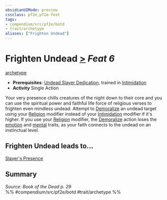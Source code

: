 ```yaml
---
obsidianUIMode: preview
cssclass: pf2e,pf2e-feat
tags:
- compendium/src/pf2e/botd
- trait/archetype
aliases: ["Frighten Undead"]
---
```

# Frighten Undead  [>](../../rules/core-rulebook/chapter-9-playing-the-game.md#Actions "Single Action") *Feat 6*  
[archetype](../../rules/traits/archetype.md)  

- **Prerequisites**: [Undead Slayer Dedication](undead-slayer-dedication-botd.md), trained in [Intimidation](../skills.md#Intimidation)
- **Activity** Single Action

Your very presence chills creatures of the night down to their core and you can use the spiritual power and faithful life force of religious verses to frighten even mindless undead. Attempt to [Demoralize](../../rules/actions/demoralize.md) an undead target using your [Religion](../skills.md#Religion) modifier instead of your [Intimidation](../skills.md#Intimidation) modifier if it's higher. If you use your [Religion](../skills.md#Religion) modifier, the [Demoralize](../../rules/actions/demoralize.md) action loses the [emotion](../../rules/traits/emotion.md) and [mental](../../rules/traits/mental.md) traits, as your faith connects to the undead on an instinctual level.

## Frighten Undead leads to...

[Slayer's Presence](slayers-presence-botd.md)

## Summary

*Source: Book of the Dead p. 29*  
%% #compendium/src/pf2e/botd #trait/archetype %%